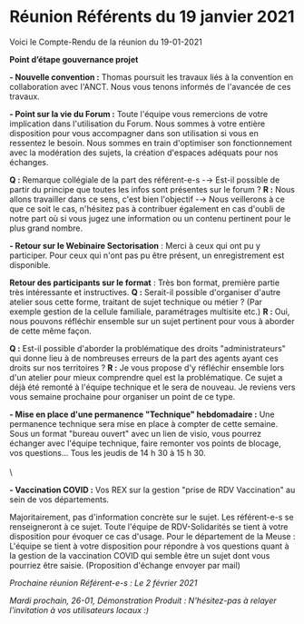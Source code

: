 # Réunion Référents du 19 janvier 2021

Voici le Compte-Rendu de la réunion du 19-01-2021

**Point d’étape gouvernance projet**

**- Nouvelle convention :** Thomas poursuit les travaux liés à la convention en collaboration avec l'ANCT. Nous vous tenons informés de l'avancée de ces travaux.

**- Point sur la vie du Forum :** Toute l'équipe vous remercions de votre implication dans l'utilisation du Forum. Nous sommes à votre entière disposition pour vous accompagner dans son utilisation si vous en ressentez le besoin. Nous sommes en train d'optimiser son fonctionnement avec la modération des sujets, la création d'espaces adéquats pour nos échanges.

**Q :** Remarque collégiale de la part des référent-e-s -→ Est-il possible de partir du principe que toutes les infos sont présentes sur le forum ? **R :** Nous allons travailler dans ce sens, c'est bien l'objectif -→ Nous veillerons à ce que ce soit le cas, n'hésitez pas à contribuer également en cas d'oubli de notre part où si vous jugez une information ou un contenu pertinent pour le plus grand nombre.

**- Retour sur le Webinaire Sectorisation** : Merci à ceux qui ont pu y participer. Pour ceux qui n'ont pas pu être présent, un enregistrement est disponible.

**Retour des participants sur le format** : Très bon format, première partie très intéressante et instructives. **Q :** Serait-il possible d'organiser d'autre atelier sous cette forme, traitant de sujet technique ou métier ? (Par exemple gestion de la cellule familiale, paramétrages multisite etc.) **R :** Oui, nous pouvons réfléchir ensemble sur un sujet pertinent pour vous à aborder de cette même façon.

**Q :** Est-il possible d'aborder la problématique des droits "administrateurs" qui donne lieu à de nombreuses erreurs de la part des agents ayant ces droits sur nos territoires ? **R :** Je vous propose d'y réfléchir ensemble lors d'un atelier pour mieux comprendre quel est la problématique. Ce sujet a déjà été remonté à l'équipe technique et le sera de nouveau. Je reviens vers vous semaine prochaine pour organiser un point de ce type.

**- Mise en place d'une permanence "Technique" hebdomadaire :** Une permanence technique sera mise en place à compter de cette semaine. Sous un format "bureau ouvert" avec un lien de visio, vous pourrez échanger avec l'équipe technique, faire remonter vos points de blocage, vos questions... Tous les jeudis de 14 h 30 à 15 h 30.\
\
\\

**- Vaccination COVID :** Vos REX sur la gestion "prise de RDV Vaccination" au sein de vos départements.

Majoritairement, pas d'information concrète sur le sujet. Les référent-e-s se renseigneront à ce sujet. Toute l'équipe de RDV-Solidarités se tient à votre disposition pour évoquer ce cas d'usage. Pour le département de la Meuse : L'équipe se tient à votre disposition pour répondre à vos questions quant à la gestion de la vaccination COVID qui semble être un sujet dont vous pourriez être saisie. (Proposition d'échange envoyer par mail)

_Prochaine réunion Référent-e-s : Le 2 février 2021_

_Mardi prochain, 26-01, Démonstration Produit : N'hésitez-pas à relayer l'invitation à vos utilisateurs locaux :)_
